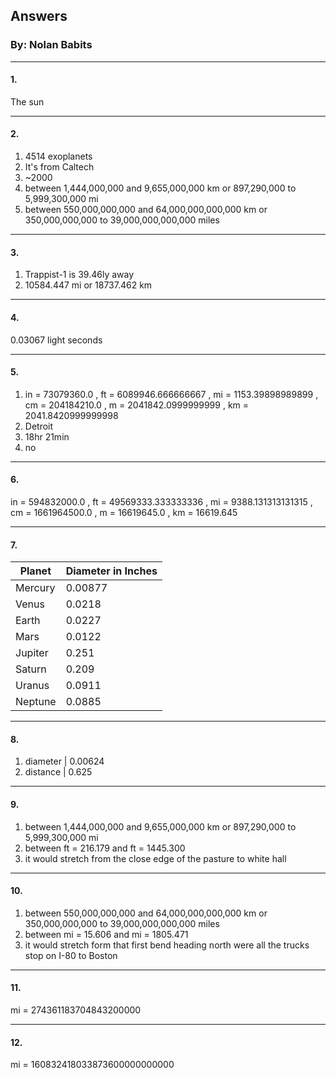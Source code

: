 


## Answers 
### By: Nolan Babits

---
#### 1. 
The sun

---
#### 2. 
1. 4514 exoplanets
2.  It's from Caltech
3.  ~2000
4. between 1,444,000,000 and 9,655,000,000 km or 897,290,000 to 5,999,300,000 mi
5. between 550,000,000,000 and 64,000,000,000,000 km or 350,000,000,000 to 39,000,000,000,000 miles

---
#### 3. 
1. Trappist-1 is 39.46ly away
2. 10584.447 mi or 18737.462 km

---
#### 4. 
0.03067 light seconds

---
#### 5. 
1. in = 73079360.0 , ft = 6089946.666666667 , mi = 1153.39898989899 , cm = 204184210.0 , m = 2041842.0999999999 , km = 2041.8420999999998
2. Detroit 
3. 18hr 21min
4. no

---
#### 6.
in = 594832000.0 , ft = 49569333.333333336 , mi = 9388.131313131315 , cm = 1661964500.0 , m = 16619645.0 , km = 16619.645

---
#### 7. 
|Planet | Diameter in Inches|
|---------|---------------|
| Mercury   	| 0.00877|
| Venus   		| 0.0218|
| Earth   		| 0.0227|
| Mars  		| 0.0122|
| Jupiter  		| 0.251|
| Saturn  		| 0.209|
| Uranus  		| 0.0911|
| Neptune  		| 0.0885|

---
#### 8. 
1. diameter | 0.00624
2. distance | 0.625

---
#### 9. 
1. between 1,444,000,000 and 9,655,000,000 km or 897,290,000 to 5,999,300,000 mi
2. between ft = 216.179 and ft = 1445.300
3. it would stretch from the close edge of the pasture to white hall 

---
#### 10.
1. between 550,000,000,000 and 64,000,000,000,000 km or 350,000,000,000 to 39,000,000,000,000 miles
2. between  mi = 15.606 and  mi = 1805.471
3. it would stretch form that first bend heading north were all the trucks stop on I-80 to Boston
---
#### 11.
mi = 274361183704843200000
 
---
 #### 12. 
mi = 160832418033873600000000000